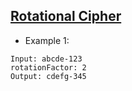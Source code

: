 ## [Rotational Cipher](https://kristinelpetrosyan.medium.com/facebook-interview-question-rotational-cipher-b20337ca5c8)


- Example 1:
```
Input: abcde-123
rotationFactor: 2
Output: cdefg-345
```